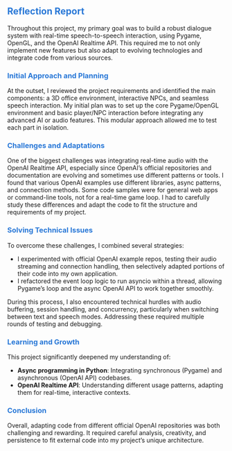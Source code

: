 <h2 style="color: #2978d7;">Reflection Report</h2>

Throughout this project, my primary goal was to build a robust dialogue system with real-time speech-to-speech interaction, using Pygame, OpenGL, and the OpenAI Realtime API. This required me to not only implement new features but also adapt to evolving technologies and integrate code from various sources.

<h3 style="color: #2978d7;">Initial Approach and Planning</h3>
At the outset, I reviewed the project requirements and identified the main components: a 3D office environment, interactive NPCs, and seamless speech interaction. My initial plan was to set up the core Pygame/OpenGL environment and basic player/NPC interaction before integrating any advanced AI or audio features. This modular approach allowed me to test each part in isolation.

<h3 style="color: #2978d7;">Challenges and Adaptations</h3>
One of the biggest challenges was integrating real-time audio with the OpenAI Realtime API, especially since OpenAI’s official repositories and documentation are evolving and sometimes use different patterns or tools. I found that various OpenAI examples use different libraries, async patterns, and connection methods. Some code samples were for general web apps or command-line tools, not for a real-time game loop. I had to carefully study these differences and adapt the code to fit the structure and requirements of my project.

<h3 style="color: #2978d7;">Solving Technical Issues</h3>
To overcome these challenges, I combined several strategies:

- I experimented with official OpenAI example repos, testing their audio streaming and connection handling, then selectively adapted portions of their code into my own application.
- I refactored the event loop logic to run asyncio within a thread, allowing Pygame’s loop and the async OpenAI API to work together smoothly.

During this process, I also encountered technical hurdles with audio buffering, session handling, and concurrency, particularly when switching between text and speech modes. Addressing these required multiple rounds of testing and debugging.

<h3 style="color: #2978d7;">Learning and Growth</h3>
This project significantly deepened my understanding of:

- **Async programming in Python**: Integrating synchronous (Pygame) and asynchronous (OpenAI API) codebases.
- **OpenAI Realtime API**: Understanding different usage patterns, adapting them for real-time, interactive contexts.

<h3 style="color: #2978d7;">Conclusion</h3>
Overall, adapting code from different official OpenAI repositories was both challenging and rewarding. It required careful analysis, creativity, and persistence to fit external code into my project’s unique architecture. 
